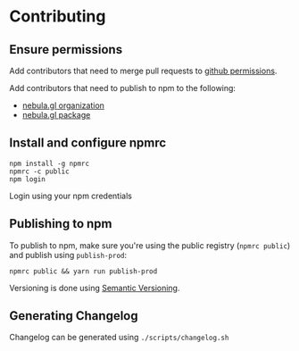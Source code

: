 # Contributing

## Ensure permissions

Add contributors that need to merge pull requests to [github permissions](https://github.com/uber/nebula.gl/settings/access).

Add contributors that need to publish to npm to the following:

- [nebula.gl organization](https://www.npmjs.com/settings/nebula.gl/members)
- [nebula.gl package](https://www.npmjs.com/package/nebula.gl/access)

## Install and configure npmrc

```
npm install -g npmrc
npmrc -c public
npm login
```

Login using your npm credentials

## Publishing to npm

To publish to npm, make sure you're using the public registry (`npmrc public`) and publish using `publish-prod`:

```
npmrc public && yarn run publish-prod
```

Versioning is done using [Semantic Versioning](https://semver.org/).

## Generating Changelog

Changelog can be generated using `./scripts/changelog.sh`
